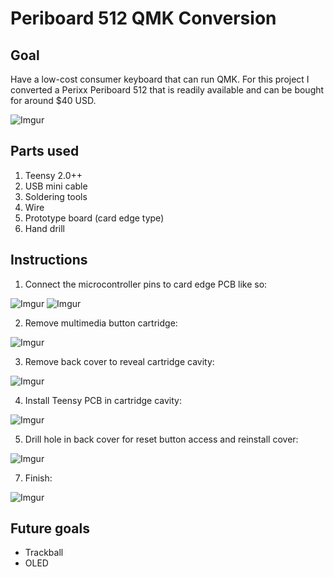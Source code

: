 # Periboard 512 QMK Conversion

## Goal

Have a low-cost consumer keyboard that can run QMK.
For this project I converted a Perixx Periboard 512 that is readily available and can be bought for around $40 USD.

![Imgur](https://perixx.com/pub/media/ebc_fig/PB-512B/Photo/small/W-PERIBOARD-512B-1.jpg)

## Parts used
1. Teensy 2.0++
2. USB mini cable
3. Soldering tools
4. Wire
5. Prototype board (card edge type)
6. Hand drill

## Instructions

1. Connect the microcontroller pins to card edge PCB like so:

![Imgur](https://i.imgur.com/HfrJHad.jpeg)
![Imgur](https://i.imgur.com/zyprOp8.jpeg)

2. Remove multimedia button cartridge:

![Imgur](https://i.imgur.com/Uxso6H3.jpeg)

3. Remove back cover to reveal cartridge cavity:

![Imgur](https://i.imgur.com/EG6m1t4.jpeg)

4. Install Teensy PCB in cartridge cavity:

![Imgur](https://i.imgur.com/1xYJNr9.jpeg)

5. Drill hole in back cover for reset button access and reinstall cover:

![Imgur](https://i.imgur.com/CFlvQIO.jpeg)

7. Finish:

![Imgur](https://i.imgur.com/ohd61TK.jpeg)

## Future goals
* Trackball
* OLED
